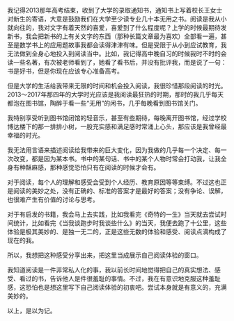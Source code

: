 我记得2013那年高考结束，收到了大学的录取通知书，通知书上写着校长王女士对新生的寄语，大意是鼓励我们在大学至少读专业几十本无用之书。阅读是我从小就向往的，我对文字有着天然的喜爱，喜爱到了什么程度呢？上学的时候最期待发新书，我会把新书的上有关文字的东西（那种长篇文章最为喜欢）全部看一遍，甚至是数学书上的应用题故事我都会读得津津有味。但是受限于从小到应试教育，我无法做到全身心地投入到阅读当中。比如，我记得高中晚自习的时候我时不时的会读一些名著，有次被老师看到了，她看了看书后，并没有批评我，而是说了一句：书是好书，但是你现在应该专心准备高考。

但是大学的生活给我带来无限的时间和机会投入阅读，我很珍惜那段阅读的时光。2013～2017年那四年的大学时光应该是我阅读最狂热的时期，那时的我几乎每天都泡在图书馆，陶醉于看一些“无用”的闲书，几乎每晚看到图书馆关门。

我特别享受听到图书馆闭馆的轻音乐，甚至有些期待，每晚离开图书馆，经过学校博达楼下的那一排排小树，一股充实感和满足感时常涌上心头，那应该是我曾经最幸福的时光。

我无法用言语来描述阅读给我带来的巨大变化，因为我做的几乎每一个决定、每一次改变，都是因为某本书。书中的某句话、书中的某个人物时常会打动我，让我全身有种酥麻感，那种感觉恐怕只有在阅读的时候才会有。

对于阅读，每个人的理解和感受会受到个人经历、教育原因等等束缚。不过这也正是阅读的美妙之处，没有正确的、标准的答案才是最好的答案；没有争论、误解，也很难产生有价值的讨论与思考。

对于有启发的书籍，我会马上去实践，比如我看完《奇特的一生》当天就去尝试时间统计，比如看完《当我谈跑步时我谈些什么》的当天，我便去跑了十公里，这些体验是极其美妙的、是独一无二的，正是这些无数的体验和感受、阅读点滴构成了现在的我。

所以，我想把这种感受分享出来，把这里当成展示自己阅读体验的窗口。

我知道阅读是一件非常私人化的事，我以前长时间地觉得把自己的真实想法、感受、看过的书，告诉他人是件很羞耻的事情。不过，我在有意识地克服这种羞耻感，这恐怕也是想这里写下自己阅读体验的初衷吧。尝试本身就是有意义的，充满美妙的。

以上，是以为记。